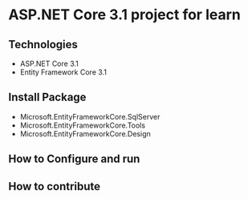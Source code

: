 # ASP.NET Core 3.1 project for learn
## Technologies
- ASP.NET Core 3.1
- Entity Framework Core 3.1
## Install Package 
- Microsoft.EntityFrameworkCore.SqlServer
- Microsoft.EntityFrameworkCore.Tools
- Microsoft.EntityFrameworkCore.Design
## How to Configure and run
## How to contribute
